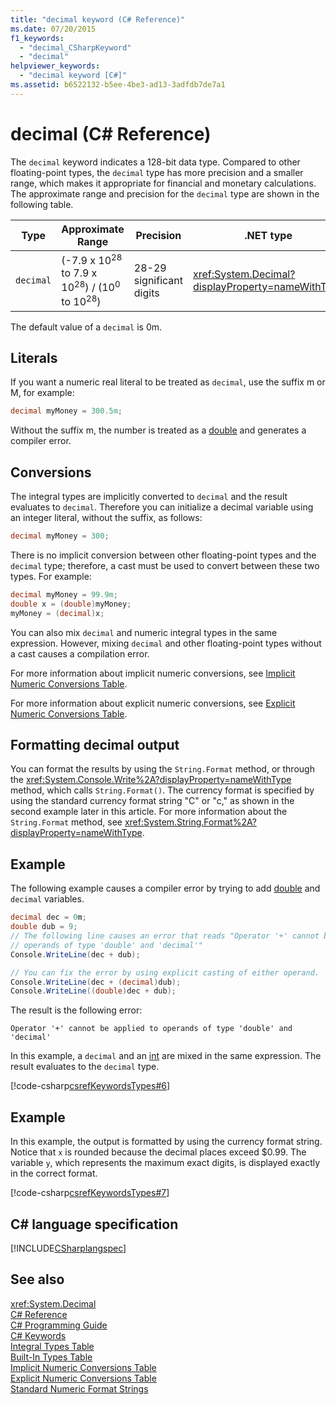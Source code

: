```yaml
---
title: "decimal keyword (C# Reference)"
ms.date: 07/20/2015
f1_keywords: 
  - "decimal_CSharpKeyword"
  - "decimal"
helpviewer_keywords: 
  - "decimal keyword [C#]"
ms.assetid: b6522132-b5ee-4be3-ad13-3adfdb7de7a1
---
```

# decimal (C# Reference)

The `decimal` keyword indicates a 128-bit data type. Compared to other floating-point types, the `decimal` type has more precision and a smaller range, which makes it appropriate for financial and monetary calculations. The approximate range and precision for the `decimal` type are shown in the following table.


|Type|Approximate Range|Precision|.NET type|
|----------|-----------------------|---------------|-------------------------|
|`decimal`|(-7.9 x 10<sup>28</sup> to 7.9 x 10<sup>28</sup>) / (10<sup>0</sup> to 10<sup>28</sup>)|28-29 significant digits|<xref:System.Decimal?displayProperty=nameWithType>|

The default value of a `decimal` is 0m.

## Literals

If you want a numeric real literal to be treated as `decimal`, use the suffix m or M, for example:

```csharp
decimal myMoney = 300.5m;
```

Without the suffix m, the number is treated as a [double](../../../csharp/language-reference/keywords/double.md) and generates a compiler error.

## Conversions

The integral types are implicitly converted to `decimal` and the result evaluates to `decimal`. Therefore you can initialize a decimal variable using an integer literal, without the suffix, as follows:

```csharp
decimal myMoney = 300;
```

There is no implicit conversion between other floating-point types and the `decimal` type; therefore, a cast must be used to convert between these two types. For example:

```csharp
decimal myMoney = 99.9m;
double x = (double)myMoney;
myMoney = (decimal)x;
```

You can also mix `decimal` and numeric integral types in the same expression. However, mixing `decimal` and other floating-point types without a cast causes a compilation error.

For more information about implicit numeric conversions, see [Implicit Numeric Conversions Table](../../../csharp/language-reference/keywords/implicit-numeric-conversions-table.md).

For more information about explicit numeric conversions, see [Explicit Numeric Conversions Table](../../../csharp/language-reference/keywords/explicit-numeric-conversions-table.md).

## Formatting decimal output

You can format the results by using the `String.Format` method, or through the <xref:System.Console.Write%2A?displayProperty=nameWithType> method, which calls `String.Format()`. The currency format is specified by using the standard currency format string "C" or "c," as shown in the second example later in this article. For more information about the `String.Format` method, see <xref:System.String.Format%2A?displayProperty=nameWithType>.

## Example

The following example causes a compiler error by trying to add [double](../../../csharp/language-reference/keywords/double.md) and `decimal` variables.

```csharp
decimal dec = 0m;
double dub = 9;
// The following line causes an error that reads "Operator '+' cannot be applied to
// operands of type 'double' and 'decimal'"
Console.WriteLine(dec + dub);

// You can fix the error by using explicit casting of either operand.
Console.WriteLine(dec + (decimal)dub);
Console.WriteLine((double)dec + dub);
```

The result is the following error:

`Operator '+' cannot be applied to operands of type 'double' and 'decimal'`

In this example, a `decimal` and an [int](../../../csharp/language-reference/keywords/int.md) are mixed in the same expression. The result evaluates to the `decimal` type.

[!code-csharp[csrefKeywordsTypes#6](~/samples/snippets/csharp/VS_Snippets_VBCSharp/csrefKeywordsTypes/CS/keywordsTypes.cs#6)]

## Example

In this example, the output is formatted by using the currency format string. Notice that `x` is rounded because the decimal places exceed $0.99. The variable `y`, which represents the maximum exact digits, is displayed exactly in the correct format.

[!code-csharp[csrefKeywordsTypes#7](~/samples/snippets/csharp/VS_Snippets_VBCSharp/csrefKeywordsTypes/CS/keywordsTypes.cs#7)]

## C# language specification

[!INCLUDE[CSharplangspec](~/includes/csharplangspec-md.md)]

## See also

<xref:System.Decimal>  
[C# Reference](../../../csharp/language-reference/index.md)  
[C# Programming Guide](../../../csharp/programming-guide/index.md)  
[C# Keywords](../../../csharp/language-reference/keywords/index.md)  
[Integral Types Table](../../../csharp/language-reference/keywords/integral-types-table.md)  
[Built-In Types Table](../../../csharp/language-reference/keywords/built-in-types-table.md)  
[Implicit Numeric Conversions Table](../../../csharp/language-reference/keywords/implicit-numeric-conversions-table.md)  
[Explicit Numeric Conversions Table](../../../csharp/language-reference/keywords/explicit-numeric-conversions-table.md)  
[Standard Numeric Format Strings](../../../standard/base-types/standard-numeric-format-strings.md)
